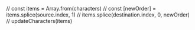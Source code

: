  // const items = Array.from(characters)
        // const [newOrder] = items.splice(source.index, 1)
        // items.splice(destination.index, 0, newOrder)
        // updateCharacters(items)